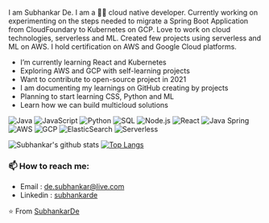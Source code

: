 I am Subhankar De. I am a 👨‍💻 cloud native developer. Currently working on experimenting on the steps needed to migrate a Spring Boot Application from CloudFoundary to Kubernetes on GCP. Love to work on cloud technologies, serverless and ML. Created few projects using serverless and ML on AWS. I hold certification on AWS and Google Cloud platforms.

- I’m currently learning React and Kubernetes
- Exploring AWS and GCP with self-learning projects
- Want to contribute to open-source project in 2021
- I am documenting my learnings on GitHub creating by projects
- Planning to start learning CSS, Python and ML
- Learn how we can build multicloud solutions

![Java](https://img.shields.io/badge/-Java-000000?style=flat&logo=Java&logoColor=007396)
![JavaScript](https://img.shields.io/badge/-JavaScript-000000?style=flat&logo=javascript)
![Python](https://img.shields.io/badge/-Python-000000?style=flat&logo=python)
![SQL](https://img.shields.io/badge/-SQL-000000?style=flat&logo=MySQL)
![Node.js](https://img.shields.io/badge/-Node.js-000000?style=flat&logo=node.js&logoColor=339933)
![React](https://img.shields.io/badge/-React-000000?style=flat&logo=React&logoColor=61DAFB)
![Java Spring](https://img.shields.io/badge/-Spring-000000?style=flat&logo=spring&logoColor=6DB33F)
![AWS](https://img.shields.io/badge/-AWS-000000?style=flat&logo=amazon-aws&logoColor=6DB33F)
![GCP](https://img.shields.io/badge/-GCP-000000?style=flat&logo=google-cloud&logoColor=6DB33F)
![ElasticSearch](https://img.shields.io/badge/-ElasticSearch-000000?style=flat&logo=elasticsearch&logoColor=6DB33F)
![Serverless](https://img.shields.io/badge/-serverless-000000?style=flat&logo=serverless&logoColor=6DB33F)

![Subhankar's github stats](https://github-readme-stats.vercel.app/api?username=subhankarde&show_icons=true&count_private=true&hide=stars&include_all_commits=true&theme=buefy)
[![Top Langs](https://github-readme-stats.vercel.app/api/top-langs/?username=subhankarde&layout=compact)](https://github.com/anuraghazra/github-readme-stats)

### 📫 How to reach me:

- Email : de.subhankar@live.com
- Linkedin : [subhankarde](https://www.linkedin.com/in/subhankar-de-87a6328)

⭐️ From [SubhankarDe](https://github.com/subhankarde)
